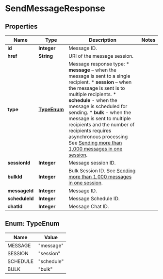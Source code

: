 
# SendMessageResponse

## Properties
Name | Type | Description | Notes
------------ | ------------- | ------------- | -------------
**id** | **Integer** | Message ID. | 
**href** | **String** | URI of the message session. | 
**type** | [**TypeEnum**](#TypeEnum) | Message response type: * **message** – when the message is sent to a single recipient. * **session** – when the message is sent is to multiple recipients. * **schedule** - when the message is scheduled for sending. * **bulk** - when the message is sent to multiple recipients and the number of recipients requires asynchronous processing See [Sending more than 1,000 messages in one session](https://docs.textmagic.com/#section/Tutorials/Sending-more-than-1000-messages-in-one-session).  | 
**sessionId** | **Integer** | Message session ID. | 
**bulkId** | **Integer** | Bulk Session ID. See [Sending more than 1,000 messages in one session](https://docs.textmagic.com/#section/Tutorials/Sending-more-than-1000-messages-in-one-session). | 
**messageId** | **Integer** | Message ID. | 
**scheduleId** | **Integer** | Message Schedule ID. | 
**chatId** | **Integer** | Message Chat ID. | 


<a name="TypeEnum"></a>
## Enum: TypeEnum
Name | Value
---- | -----
MESSAGE | &quot;message&quot;
SESSION | &quot;session&quot;
SCHEDULE | &quot;schedule&quot;
BULK | &quot;bulk&quot;



